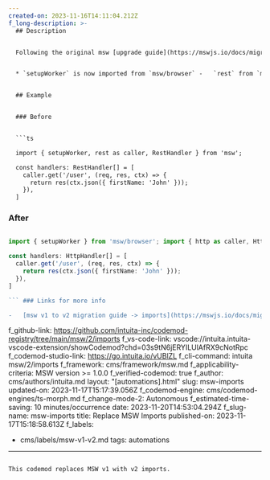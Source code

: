 ```yaml
---
created-on: 2023-11-16T14:11:04.212Z
f_long-description: >-
  ## Description


  Following the original msw [upgrade guide](https://mswjs.io/docs/migrations/1.x-to-2.x/#imports), there are certain imports that changed their location and/or naming. This codemod will import correct objects from appropriate paths to start your msw migration path.


  * `setupWorker` is now imported from `msw/browser` -   `rest` from `msw` is now named `http` -   `RestHandler` from `msw` is now named `HttpHandler`


  ## Example


  ### Before


  ```ts

  import { setupWorker, rest as caller, RestHandler } from 'msw';

  const handlers: RestHandler[] = [
    caller.get('/user', (req, res, ctx) => {
      return res(ctx.json({ firstName: 'John' }));
    }),
  ]

  ```


  ### After


  ````ts

  import { setupWorker } from 'msw/browser'; import { http as caller, HttpHandler } from 'msw';

  const handlers: HttpHandler[] = [
    caller.get('/user', (req, res, ctx) => {
      return res(ctx.json({ firstName: 'John' }));
    }),
  ]

  ``` ### Links for more info

  -   [msw v1 to v2 migration guide -> imports](https://mswjs.io/docs/migrations/1.x-to-2.x/#imports)

  ````
f_github-link: https://github.com/intuita-inc/codemod-registry/tree/main/msw/2/imports
f_vs-code-link: vscode://intuita.intuita-vscode-extension/showCodemod?chd=03s9tN6jERYILUlAfRX9cNotRpc
f_codemod-studio-link: https://go.intuita.io/vUBlZL
f_cli-command: intuita msw/2/imports
f_framework: cms/framework/msw.md
f_applicability-criteria: MSW version >= 1.0.0
f_verified-codemod: true
f_author: cms/authors/intuita.md
layout: "[automations].html"
slug: msw-imports
updated-on: 2023-11-17T15:17:39.056Z
f_codemod-engine: cms/codemod-engines/ts-morph.md
f_change-mode-2: Autonomous
f_estimated-time-saving: 10 minutes/occurrence
date: 2023-11-20T14:53:04.294Z
f_slug-name: msw-imports
title: Replace MSW Imports
published-on: 2023-11-17T15:18:58.613Z
f_labels:
  - cms/labels/msw-v1-v2.md
tags: automations
---
```

This codemod replaces MSW v1 with v2 imports.